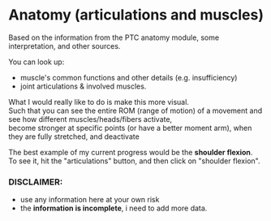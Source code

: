 # Anatomy (articulations and muscles)

Based on the information from the PTC anatomy module, some interpretation, and other sources.

You can look up:
* muscle's common functions and other details (e.g. insufficiency)
* joint articulations & involved muscles.

What I would really like to do is make this more visual.  
Such that you can see the entire ROM (range of motion) of a movement and see how different muscles/heads/fibers activate,  
become stronger at specific points (or have a better moment arm), when they are fully stretched, and deactivate

The best example of my current progress would be the **shoulder flexion**.  
To see it, hit the "articulations" button, and then click on "shoulder flexion".

### DISCLAIMER:
* use any information here at your own risk
* the **information is incomplete**, i need to add more data.
